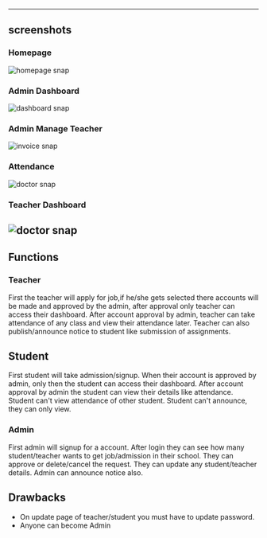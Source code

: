
---
## screenshots
### Homepage
![homepage snap](https://github.com/sumitkumar1503/schoolmanagement/blob/master/static/screenshots/homepage.png?raw=true)
### Admin Dashboard
![dashboard snap](https://github.com/sumitkumar1503/schoolmanagement/blob/master/static/screenshots/adminhomepage.png?raw=true)
### Admin Manage Teacher
![invoice snap](https://github.com/sumitkumar1503/schoolmanagement/blob/master/static/screenshots/adminteacher.png?raw=true)
### Attendance
![doctor snap](https://github.com/sumitkumar1503/schoolmanagement/blob/master/static/screenshots/attendance.png?raw=true)
### Teacher Dashboard
![doctor snap](https://github.com/sumitkumar1503/schoolmanagement/blob/master/static/screenshots/teacher.png?raw=true)
---

## Functions
### Teacher
First the teacher will apply for job,if he/she gets selected there accounts will be made and approved by the admin, after approval only teacher can access their dashboard.
After account approval by admin, teacher can take attendance of any class and view their attendance later.
Teacher can also publish/announce notice to student like submission of assignments.

## Student
First student will take admission/signup.
When their account is approved by admin, only then the student can access their dashboard.
After account approval by admin the student can view their details like attendance.
Student can't view attendance of other student.
Student can't announce, they can only view.

### Admin
First admin will signup for a account.
After login they can see how many student/teacher wants to get job/admission in their school.
They can approve or delete/cancel the request.
They can update any student/teacher details.
Admin can announce notice also.


## Drawbacks
- On update page of teacher/student you must have to update password.
- Anyone can become Admin
